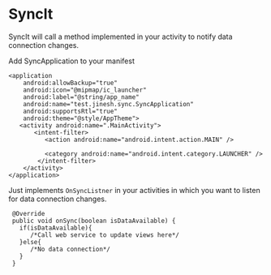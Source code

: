 # SyncIt
SyncIt will call a method implemented in your activity to notify data connection changes.

Add SyncApplication to your manifest

```
<application
    android:allowBackup="true"
    android:icon="@mipmap/ic_launcher"
    android:label="@string/app_name"
    android:name="test.jinesh.sync.SyncApplication"
    android:supportsRtl="true"
    android:theme="@style/AppTheme">
   <activity android:name=".MainActivity">
       <intent-filter>
          <action android:name="android.intent.action.MAIN" />

          <category android:name="android.intent.category.LAUNCHER" />
        </intent-filter>
    </activity>
</application>
```    
 Just implements ```OnSyncListner``` in your activities in which you want to listen for data connection changes.
```
 @Override
 public void onSync(boolean isDataAvailable) {
   if(isDataAvailable){
      /*Call web service to update views here*/
   }else{
      /*No data connection*/
   }
 }
```
